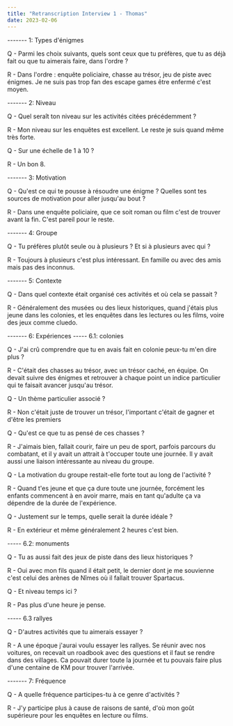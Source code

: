 ```yaml
---
title: "Retranscription Interview 1 - Thomas"
date: 2023-02-06
---
```


------- 1: Types d'énigmes

Q - Parmi les choix suivants, quels sont ceux que tu préfères, que tu as déjà fait ou que tu aimerais faire, dans l'ordre ?

R - Dans l'ordre : enquête policiaire, chasse au trésor, jeu de piste avec énigmes. Je ne suis pas trop fan des escape games être enfermé c'est moyen.

------- 2: Niveau

Q - Quel seraît ton niveau sur les activités citées précédemment ?

R - Mon niveau sur les enquêtes est excellent. Le reste je suis quand même très forte.

Q - Sur une échelle de 1 à 10 ?

R - Un bon 8.

------- 3: Motivation

Q - Qu'est ce qui te pousse à résoudre une énigme ? Quelles sont tes sources de motivation pour aller jusqu'au bout ?

R - Dans une enquête policiaire, que ce soit roman ou film c'est de trouver avant la fin. C'est pareil pour le reste.

------- 4: Groupe

Q - Tu préfères plutôt seule ou à plusieurs ? Et si à plusieurs avec qui ?

R - Toujours à plusieurs c'est plus intéressant. En famille ou avec des amis mais pas des inconnus.

------- 5: Contexte

Q - Dans quel contexte était organisé ces activités et où cela se passait ?

R - Généralement des musées ou des lieux historiques, quand j'étais plus jeune dans les colonies, et les enquêtes dans les lectures ou les films, voire des jeux comme cluedo.

------- 6: Expériences
----- 6.1: colonies

Q - J'ai crû comprendre que tu en avais fait en colonie peux-tu m'en dire plus ?

R - C'était des chasses au trésor, avec un trésor caché, en équipe. On devait suivre des énigmes et retrouver à chaque point un indice particulier qui te faisait avancer jusqu'au trésor.

Q - Un thème particulier associé ?

R - Non c'était juste de trouver un trésor, l'important c'était de gagner et d'être les premiers

Q - Qu'est ce que tu as pensé de ces chasses ?

R - J'aimais bien, fallait courir, faire un peu de sport, parfois parcours du combatant, et il y avait un attrait à t'occuper toute une journée. Il y avait aussi une liaison intéressante au niveau du groupe.

Q - La motivation du groupe restait-elle forte tout au long de l'activité ?

R - Quand t'es jeune et que ça dure toute une journée, forcément les enfants commencent à en avoir marre, mais en tant qu'adulte ça va dépendre de la durée de l'expérience.

Q - Justement sur le temps, quelle serait la durée idéale ? 

R - En extérieur et même généralement 2 heures c'est bien.

----- 6.2: monuments

Q - Tu as aussi fait des jeux de piste dans des lieux historiques ?

R - Oui avec mon fils quand il était petit, le dernier dont je me souvienne c'est celui des arènes de Nîmes où il fallait trouver Spartacus.

Q - Et niveau temps ici ?

R - Pas plus d'une heure je pense.

----- 6.3 rallyes

Q - D'autres activités que tu aimerais essayer ?

R - A une époque j'aurai voulu essayer les rallyes. Se réunir avec nos voitures, on recevait un roadbook avec des questions et il faut se rendre dans des villages. Ca pouvait durer toute la journée et tu pouvais faire plus d'une centaine de KM pour trouver l'arrivée.

------- 7: Fréquence

Q - A quelle fréquence participes-tu à ce genre d'activités ?

R - J'y participe plus à cause de raisons de santé, d'où mon goût supérieure pour les enquêtes en lecture ou films.
